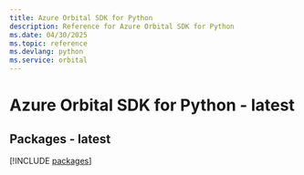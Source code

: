 ```yaml
---
title: Azure Orbital SDK for Python
description: Reference for Azure Orbital SDK for Python
ms.date: 04/30/2025
ms.topic: reference
ms.devlang: python
ms.service: orbital
---
```

# Azure Orbital SDK for Python - latest
## Packages - latest
[!INCLUDE [packages](orbital-index.md)]